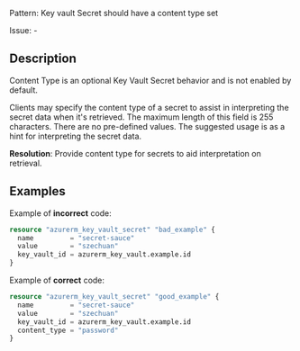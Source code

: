 Pattern: Key vault Secret should have a content type set

Issue: -

## Description

Content Type is an optional Key Vault Secret behavior and is not enabled by default.

Clients may specify the content type of a secret to assist in interpreting the secret data when it's retrieved. The maximum length of this field is 255 characters. There are no pre-defined values. The suggested usage is as a hint for interpreting the secret data.

**Resolution**: Provide content type for secrets to aid interpretation on retrieval.

## Examples

Example of **incorrect** code:

```terraform
resource "azurerm_key_vault_secret" "bad_example" {
  name         = "secret-sauce"
  value        = "szechuan"
  key_vault_id = azurerm_key_vault.example.id
}
```

Example of **correct** code:

```terraform
resource "azurerm_key_vault_secret" "good_example" {
  name         = "secret-sauce"
  value        = "szechuan"
  key_vault_id = azurerm_key_vault.example.id
  content_type = "password"
}
```